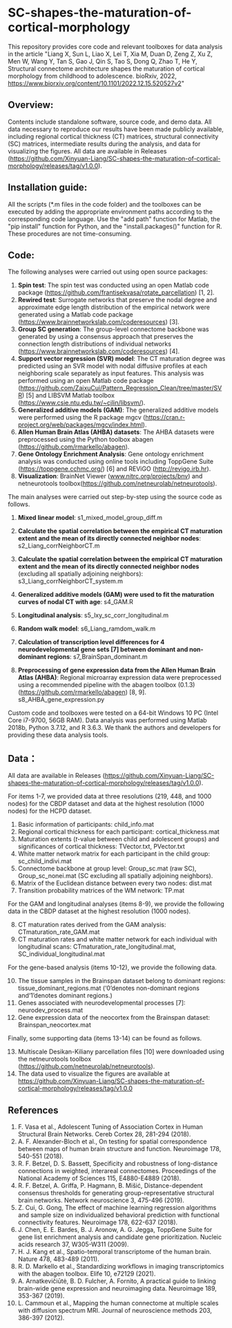 # SC-shapes-the-maturation-of-cortical-morphology

   This repository provides core code and relevant toolboxes for data analysis in the article "Liang X, Sun L, Liao X, Lei T, Xia M, Duan D, Zeng Z, Xu Z, Men W, Wang Y, Tan S, Gao J, Qin S, Tao S, Dong Q, Zhao T, He Y, Structural connectome architecture shapes the maturation of cortical morphology from childhood to adolescence. bioRxiv, 2022, https://www.biorxiv.org/content/10.1101/2022.12.15.520527v2"

   ## Overview:

   Contents include standalone software, source code, and demo data. All data necessary to reproduce our results have been made publicly available, including regional cortical thickness (CT) matrices, structural connectivity (SC) matrices, intermediate results during the analysis, and data for visualizing the figures. All data are available in Releases (https://github.com/Xinyuan-Liang/SC-shapes-the-maturation-of-cortical-morphology/releases/tag/v1.0.0).

   ## Installation guide:

   All the scripts (*.m files in the code folder) and the toolboxes can be executed by adding the appropriate environment paths according to the corresponding code language. Use the "add path" function for Matlab, the "pip install" function for Python, and the "install.packages()" function for R. These procedures are not time-consuming.

   ## Code:

   The following analyses were carried out using open source packages:

   1. **Spin test**: The spin test was conducted using an open Matlab code package (https://github.com/frantisekvasa/rotate_parcellation) [1, 2].
   2. **Rewired test**: Surrogate networks that preserve the nodal degree and approximate edge length distribution of the empirical network were generated using a Matlab code package (https://www.brainnetworkslab.com/coderesources) [3]. 
   3. **Group SC generation**: The group-level connectome backbone was generated by using a consensus approach that preserves the connection length distributions of individual networks (https://www.brainnetworkslab.com/coderesources) [4].
   4. **Support vector regression (SVR) model**: The CT maturation degree was predicted using an SVR model with nodal diffusive profiles at each neighboring scale separately as input features. This analysis was performed using an open Matlab code package (https://github.com/ZaixuCui/Pattern_Regression_Clean/tree/master/SVR) [5] and LIBSVM Matlab toolbox (https://www.csie.ntu.edu.tw/~cjlin/libsvm/).
   5. **Generalized additive models (GAM)**: The generalized additive models were performed using the R package mgcv (https://cran.r-project.org/web/packages/mgcv/index.html).
   6. **Allen Human Brain Atlas (AHBA) datasets**: The AHBA datasets were preprocessed using the Python toolbox abagen (https://github.com/rmarkello/abagen).
   7. **Gene Ontology Enrichment Analysis**: Gene ontology enrichment analysis was conducted using online tools including ToppGene Suite (https://toppgene.cchmc.org/) [6] and REViGO (http://revigo.irb.hr).
   8. **Visualization**: BrainNet Viewer (www.nitrc.org/projects/bnv) and netneurotools toolbox(https://github.com/netneurolab/netneurotools).

   The main analyses were carried out step-by-step using the source code as follows.

   1. **Mixed linear model**: s1_mixed_model_group_diff.m

   2. **Calculate the spatial correlation between the empirical CT maturation extent and the mean of its directly connected neighbor nodes**: s2_Liang_corrNeighborCT.m 

   3. **Calculate the spatial correlation between the empirical CT maturation extent and the mean of its directly connected neighbor nodes** (excluding all spatially adjoining neighbors): s3_Liang_corrNeighborCT_system.m

   4. **Generalized additive models (GAM) were used to fit the maturation curves of nodal CT with age**: s4_GAM.R 

   5. **Longitudinal analysis**: s5_lxy_sc_corr_longitudinal.m

   6. **Random walk model**: s6_Liang_ramdom_walk.m

   7. **Calculation of transcription level differences for 4 neurodevelopmental gene sets [7] between dominant and non-dominant regions**: s7_BrainSpan_dominant.m

   8. **Preprocessing of gene expression data from the Allen Human Brain Atlas (AHBA)**: Regional microarray expression data were preprocessed using a recommended pipeline with the abagen toolbox (0.1.3) (https://github.com/rmarkello/abagen) [8, 9].
      s8_AHBA_gene_expression.py

Custom code and toolboxes were tested on a 64-bit Windows 10 PC (Intel Core i7-9700, 56GB RAM). Data analysis was performed using Matlab 2018b, Python 3.7.12, and R 3.6.3. We thank the authors and developers for providing these data analysis tools.

   ## Data：
   All data are available in Releases (https://github.com/Xinyuan-Liang/SC-shapes-the-maturation-of-cortical-morphology/releases/tag/v1.0.0).
   
   For items 1-7, we provided data at three resolutions (219, 448, and 1000 nodes) for the CBDP dataset and data at the highest resolution (1000 nodes) for the HCPD dataset.

   1.	Basic information of participants: child_info.mat
   2.	Regional cortical thickness for each participant: cortical_thickness.mat
   3.	Maturation extents (*t*-value between child and adolescent groups) and significances of cortical thickness: TVector.txt, PVector.txt
   4.	White matter network matrix for each participant in the child group: sc_child_indivi.mat
   5.	Connectome backbone at group level: Group_sc.mat (raw SC), Group_sc_nonei.mat (SC excluding all spatially adjoining neighbors).
   6.	Matrix of the Euclidean distance between every two nodes: dist.mat
   7.	Transition probability matrices of the WM network: TP.mat

   For the GAM and longitudinal analyses (items 8-9), we provide the following data in the CBDP dataset at the highest resolution (1000 nodes).

   8.	CT maturation rates derived from the GAM analysis: CTmaturation_rate_GAM.mat
   9.	CT maturation rates and white matter network for each individual with longitudinal scans: CTmaturation_rate_longitudinal.mat, SC_individual_longitudinal.mat

   For the gene-based analysis (items 10-12), we provide the following data.

   10.	The tissue samples in the Brainspan dataset belong to dominant regions: tissue_dominant_regions.mat (‘0’denotes non-dominant regions and‘1’denotes dominant regions.)
   11.	Genes associated with neurodevelopmental processes [7]: neurodev_process.mat
   12.	Gene expression data of the neocortex from the Brainspan dataset: Brainspan_neocortex.mat

   Finally, some supporting data (items 13-14) can be found as follows.

   13.	Multiscale Desikan-Kiliany parcellation files [10] were downloaded using the netneurotools toolbox (https://github.com/netneurolab/netneurotools).
   14.	The data used to visualize the figures are available at https://github.com/Xinyuan-Liang/SC-shapes-the-maturation-of-cortical-morphology/releases/tag/v1.0.0

   ## References

   1.	F. Vasa et al., Adolescent Tuning of Association Cortex in Human Structural Brain Networks. Cereb Cortex 28, 281-294 (2018).
   2.	A. F. Alexander-Bloch et al., On testing for spatial correspondence between maps of human brain structure and function. Neuroimage 178, 540-551 (2018).
   3.	R. F. Betzel, D. S. Bassett, Specificity and robustness of long-distance connections in weighted, interareal connectomes. Proceedings of the National Academy of Sciences 115, E4880-E4889 (2018).
   4.	R. F. Betzel, A. Griffa, P. Hagmann, B. Mišić, Distance-dependent consensus thresholds for generating group-representative structural brain networks. Network neuroscience 3, 475-496 (2019).
   5.	Z. Cui, G. Gong, The effect of machine learning regression algorithms and sample size on individualized behavioral prediction with functional connectivity features. Neuroimage 178, 622-637 (2018).
   6.	J. Chen, E. E. Bardes, B. J. Aronow, A. G. Jegga, ToppGene Suite for gene list enrichment analysis and candidate gene prioritization. Nucleic acids research 37, W305-W311 (2009).
   7.	H. J. Kang et al., Spatio-temporal transcriptome of the human brain. Nature 478, 483-489 (2011).
   8.	R. D. Markello et al., Standardizing workflows in imaging transcriptomics with the abagen toolbox. Elife 10, e72129 (2021).
   9.	A. Arnatkevic̆iūtė, B. D. Fulcher, A. Fornito, A practical guide to linking brain-wide gene expression and neuroimaging data. Neuroimage 189, 353-367 (2019).	
   10.	L. Cammoun et al., Mapping the human connectome at multiple scales with diffusion spectrum MRI. Journal of neuroscience methods 203, 386-397 (2012).


